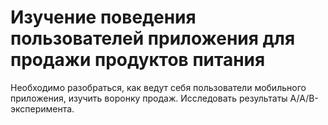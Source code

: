 # Изучение поведения пользователей приложения для продажи продуктов питания

Необходимо разобраться, как ведут себя пользователи мобильного приложения, изучить воронку продаж. Исследовать результаты A/A/B-эксперимента.
